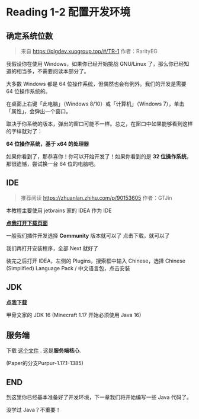 # Reading 1-2 配置开发环境

## 确定系统位数

> 来自 <https://plgdev.xuogroup.top/#/TR-1> 作者：RarityEG

我假设你在使用 Windows，如果你已经开始挑战 GNU/Linux 了，那么你已经知道的相当多，不需要阅读本部分了。

大多数 Windows 都是 64 位操作系统，但偶然也会有例外。我们的开发是需要 64 位操作系统的。

在桌面上右键「此电脑」（Windows 8/10）或「计算机」（Windows 7），单击「属性」，会弹出一个窗口。

取决于你系统的版本，弹出的窗口可能不一样。总之，在窗口中如果能够看到这样的字样就对了：

**64 位操作系统，基于 x64 的处理器**

如果你看到了，那恭喜你！你可以开始开发了！如果你看到的是 **32 位操作系统**，那很遗憾，尝试换一台 64 位的电脑吧。

## IDE

> 推荐阅读 <https://zhuanlan.zhihu.com/p/90153605>  作者：GTJin

本教程主要使用 jetbrains 家的 IDEA 作为 IDE

[**点我打开下载页面**](https://www.jetbrains.com/zh-cn/idea/download/)

一般我们插件开发选择 **Community** 版本就可以了
点击下载，就可以了

我们再打开安装程序，全部 Next 就好了

装完之后打开 IDEA，左侧的 Plugins，搜索框中输入 Chinese，选择 Chinese (Simplified) Language Pack / 中文语言包，点击安装

## JDK

[**点我下载**](https://www.jetbrains.com/zh-cn/idea/download/)

甲骨文家的 JDK 16 (Minecraft 1.17 开始必须使用 Java 16)

## 服务端

下载 [这个文件](https://api.pl3x.net/v2/purpur/1.17.1/1385/download) . 这是**服务端核心**.

(Paper的分支Purpur-1.17.1-1385)

## END

到这里你已经基本准备好了开发环境，下一章我们将开始编写一些 Java 代码了。

没学过 Java？不重要！

